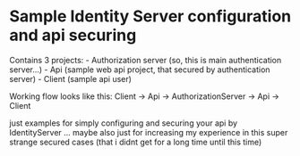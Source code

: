 # Sample Identity Server configuration and api securing

Contains 3 projects:
	- Authorization server (so, this is main authentication server...)
	- Api (sample web api project, that secured by authentication server)
	- Client (sample api user)

Working flow looks like this:
	Client -> Api -> AuthorizationServer -> Api -> Client

just examples for simply configuring and securing your api by IdentityServer
... maybe also just for increasing my experience in this super strange secured cases (that i didnt get for a long time until this time)